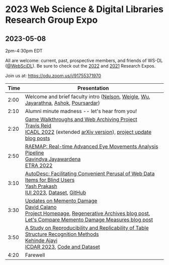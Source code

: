 # 2023 Web Science &amp; Digital Libraries Research Group Expo
## 2023-05-08

2pm-4:30pm EDT

All are welcome: current, past, prospective members, and friends of WS-DL ([@WebSciDL](https://twitter.com/WebSciDL)).  Be sure to check out the [2022](https://github.com/oduwsdl/2022-research-expo/) and [2021](https://github.com/oduwsdl/2021-research-expo/) Research Expos.

Join us at: https://odu.zoom.us/j/91755371970

| Time  | Presentation |
| --- | --- |
| 2:00  | Welcome and brief faculty intro ([Nelson](https://twitter.com/phonedude_mln), [Weigle](https://twitter.com/weiglemc), [Wu](https://twitter.com/fanchyna), [Jayarathna](https://twitter.com/openmaze), [Ashok](https://twitter.com/vikas_daveb), [Poursardar](https://twitter.com/Faryane))  |
| 2:10 | Alumni minute madness -- let's hear from you! |
| 2:20  | [Game Walkthroughs and Web Archiving Project](https://docs.google.com/presentation/d/1IsyRSi3WndeNOUUc4mydgpLA25TAgHUxJzsHcmN6EVE/edit?usp=sharing) <br>[Travis Reid](https://twitter.com/TReid803) <br> [ICADL 2022](https://link.springer.com/chapter/10.1007/978-3-031-21756-2_31) (extended [arXiv version](https://arxiv.org/abs/2211.02188)), [project update blog posts](https://netpreserveblog.wordpress.com/tag/game-walkthroughs/) |
| 2:50 | [RAEMAP: Real-time Advanced Eye Movements Analysis Pipeline](https://docs.google.com/presentation/d/1wfT_HtFVF1uz4glpOoUL-LqrrFSmK08K8WXR4HA-YDI/edit?usp=sharing) <br> [Gavindya Jayawardena](https://twitter.com/gavindya2) <br> [ETRA 2022](https://doi.org/10.1145/3517031.3532196)|
| 3:10 | [AutoDesc: Facilitating Convenient Perusal of Web Data Items for Blind Users](https://docs.google.com/presentation/d/1-SwOljcZH-jWQJgPdF803LkNd07rVKOF/edit?usp=sharing&ouid=113586926287350834421&rtpof=true&sd=true) <br> [Yash Prakash](https://twitter.com/LunaticBugbear) <br> [IUI 2023](https://doi.org/10.1145/3581641.3584049), [Dataset](https://github.com/accessodu/dataset_repository), [GitHub](https://github.com/accessodu/code_repository)
| 3:30 | [Updates on Memento Damage](https://docs.google.com/presentation/d/1xnjSWV0txLIeYMsIlsfL_CBLK7KDHj5IOInbFKz5Ajw/present) <br> [David Calano](https://twitter.com/lifefromalaptop) <br> [Project Homepage](https://memento-damage.cs.odu.edu/), [Regenerative Archives blog post](https://ws-dl.blogspot.com/2023/05/regenerative-archives.html), [Let's Compare Memento Damage Measures blog post](https://ws-dl.blogspot.com/2018/09/2018-09-03-lets-compare-memento-damage.html) |
| 3:50 | [A Study on Reproducibility and Replicability of Table Structure Recognition Methods](https://docs.google.com/presentation/d/1KT_VtAEu7mpUit2_P1IbAjuWeEyo4UiW/edit?usp=sharing&ouid=107061997231366301548&rtpof=true&sd=true) <br> [Kehinde Ajayi](https://twitter.com/AjayiKehindep) <br> [ICDAR 2023](https://arxiv.org/abs/2304.10439), [Code and Dataset](https://codeocean.com/capsule/6680116/tree) |
| 4:20 | Farewell | 

